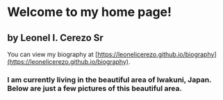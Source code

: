# Welcome to my home page!

## by Leonel I. Cerezo Sr

You can view my biography at [https://leonelicerezo.github.io/biography](https://leonelicerezo.github.io/biography).

### I am currently living in the beautiful area of Iwakuni, Japan. Below are just a few pictures of this beautiful area.


